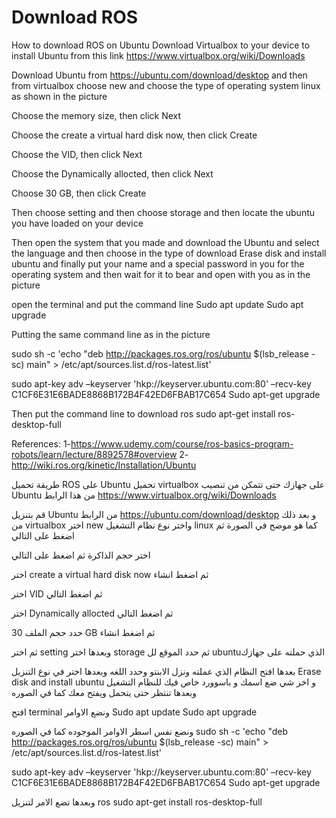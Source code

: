 # Download ROS
How to download ROS on Ubuntu
Download Virtualbox to your device to install Ubuntu from this link
https://www.virtualbox.org/wiki/Downloads
 
Download Ubuntu from https://ubuntu.com/download/desktop and then from virtualbox choose new and choose the type of operating system linux as shown in the picture
 

Choose the memory size, then click Next
 
Choose the create a virtual hard disk now, then click Create
 






Choose the VID, then click Next
 
Choose the Dynamically allocted, then click Next
 




Choose 30 GB, then click Create
 
Then choose setting and then choose storage and then locate the ubuntu you have loaded on your device 
 



Then open the system that you made and download the Ubuntu and select the language and then choose in the type of download Erase disk and install ubuntu and finally put your name and a special password in you for the operating system and then wait for it to bear and open with you as in the picture 













open the terminal and put the command line
Sudo apt update
Sudo apt upgrade
 










Putting the same command line as in the picture

sudo sh -c 'echo "deb http://packages.ros.org/ros/ubuntu $(lsb_release -sc) main" > /etc/apt/sources.list.d/ros-latest.list'

sudo apt-key adv –keyserver 'hkp://keyserver.ubuntu.com:80' –recv-key C1CF6E31E6BADE8868B172B4F42ED6FBAB17C654
Sudo apt-get upgrade
 






Then put the command line to download ros
sudo apt-get install ros-desktop-full
 
 
References:
1-https://www.udemy.com/course/ros-basics-program-robots/learn/lecture/8892578#overview
2- http://wiki.ros.org/kinetic/Installation/Ubuntu





طريقة تحميل ROS  على Ubuntu
تحميل virtualbox على جهازك حتى تتمكن من تنصيب Ubuntu من هذا الرابط https://www.virtualbox.org/wiki/Downloads
 
قم بتنزيل  Ubuntu من الرابط  https://ubuntu.com/download/desktop  و بعد ذلك من virtualbox اختر new واختر نوع نظام التشغيل  linux كما هو موضح في الصورة ثم اضغط على التالي
 
اختر حجم الذاكرة ثم اضغط على التالي
 


اختر create a virtual hard disk now ثم اضغط انشاء
 




اختر VID ثم اضغط التالي
 
اختر Dynamically allocted ثم اضغط التالي
 




حدد حجم الملف 30 GB ثم اضغط انشاء 
 

ثم اختر setting وبعدها اختر storage ثم حدد الموقع لل  ubuntuالذي حملته على جهازك
 



بعدها افتح النظام الذي عملته ونزل الابنتو وحدد اللغه وبعدها اختر في نوع التنزيل Erase disk and install ubuntu و اخر شي ضع  اسمك و باسوورد خاص فيك للنظام التشغيل وبعدها تنتظر حتى يتحمل ويفتح معك كما في الصوره
 














افتح terminal ونضع الاوامر
Sudo apt update
Sudo apt upgrade
 











ونضع نفس اسطر الاوامر الموجوده  كما في الصوره
sudo sh -c 'echo "deb http://packages.ros.org/ros/ubuntu $(lsb_release -sc) main" > /etc/apt/sources.list.d/ros-latest.list'

sudo apt-key adv –keyserver 'hkp://keyserver.ubuntu.com:80' –recv-key C1CF6E31E6BADE8868B172B4F42ED6FBAB17C654
Sudo apt-get upgrade
 







وبعدها تضع الامر لتنزيل ros
sudo apt-get install ros-desktop-full
 
 

